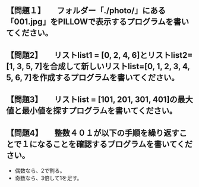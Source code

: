 ## 【問題１】　　フォルダー「./photo/」にある「001.jpg」をPILLOWで表示するプログラムを書いてください。

## 【問題2】　　リストlist1 = [0, 2, 4, 6]とリストlist2=[1, 3, 5, 7]を合成して新しいリストlist=[0, 1, 2, 3, 4, 5, 6, 7]を作成するプログラムを書いてください。

## 【問題3】　　リストlist = [101, 201, 301, 401]の最大値と最小値を探すプログラムを書いてください。

## 【問題4】　　整数４０１が以下の手順を繰り返すことで１になることを確認するプログラムを書いてください。
- 偶数なら、2で割る。　　
- 奇数なら、3倍して1を足す。　
